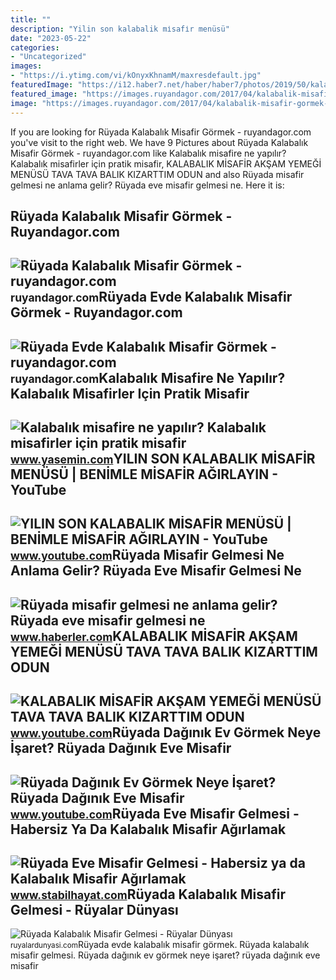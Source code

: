 ```yaml
---
title: ""
description: "Yilin son kalabalik mi̇safi̇r menüsü"
date: "2023-05-22"
categories:
- "Uncategorized"
images:
- "https://i.ytimg.com/vi/kOnyxKhnamM/maxresdefault.jpg"
featuredImage: "https://i12.haber7.net/haber/haber7/photos/2019/50/kalabalik_misafire_ne_yapilir_kalabalik_misafirler_icin_pratik_iftar_menusu_1575885984_814.jpg"
featured_image: "https://images.ruyandagor.com/2017/04/kalabalik-misafir-gormek-1849.jpg"
image: "https://images.ruyandagor.com/2017/04/kalabalik-misafir-gormek-1849.jpg"
---
```


If you are looking for Rüyada Kalabalık Misafir Görmek - ruyandagor.com you've visit to the right web. We have 9 Pictures about Rüyada Kalabalık Misafir Görmek - ruyandagor.com like Kalabalık misafire ne yapılır? Kalabalık misafirler için pratik misafir, KALABALIK MİSAFİR AKŞAM YEMEĞİ MENÜSÜ TAVA TAVA BALIK KIZARTTIM ODUN and also Rüyada misafir gelmesi ne anlama gelir? Rüyada eve misafir gelmesi ne. Here it is:

Rüyada Kalabalık Misafir Görmek - Ruyandagor.com
------------------------------------------------

 ![Rüyada Kalabalık Misafir Görmek - ruyandagor.com](https://images.ruyandagor.com/2017/04/kalabalik-misafir-gormek-1849.jpg) <small>ruyandagor.com</small>Rüyada Evde Kalabalık Misafir Görmek - Ruyandagor.com
-----------------------------------------------------

 ![Rüyada Evde Kalabalık Misafir Görmek - ruyandagor.com](https://images.ruyandagor.com/2017/04/evde-kalabalik-misafir-gormek-0234.jpg) <small>ruyandagor.com</small>Kalabalık Misafire Ne Yapılır? Kalabalık Misafirler Için Pratik Misafir
-----------------------------------------------------------------------

 ![Kalabalık misafire ne yapılır? Kalabalık misafirler için pratik misafir](https://i12.haber7.net/haber/haber7/photos/2019/50/kalabalik_misafire_ne_yapilir_kalabalik_misafirler_icin_pratik_iftar_menusu_1575885984_814.jpg) <small>www.yasemin.com</small>YILIN SON KALABALIK MİSAFİR MENÜSÜ | BENİMLE MİSAFİR AĞIRLAYIN - YouTube
------------------------------------------------------------------------

 ![YILIN SON KALABALIK MİSAFİR MENÜSÜ | BENİMLE MİSAFİR AĞIRLAYIN - YouTube](https://i.ytimg.com/vi/zIXCuoMxzGU/maxresdefault.jpg) <small>www.youtube.com</small>Rüyada Misafir Gelmesi Ne Anlama Gelir? Rüyada Eve Misafir Gelmesi Ne
---------------------------------------------------------------------

 ![Rüyada misafir gelmesi ne anlama gelir? Rüyada eve misafir gelmesi ne](https://i.hbrcdn.com/haber/2022/10/05/ruyada-misafir-gelmesi-ne-anlama-gelir-ruyada-15335862_4634_m.jpg) <small>www.haberler.com</small>KALABALIK MİSAFİR AKŞAM YEMEĞİ MENÜSÜ TAVA TAVA BALIK KIZARTTIM ODUN
--------------------------------------------------------------------

 ![KALABALIK MİSAFİR AKŞAM YEMEĞİ MENÜSÜ TAVA TAVA BALIK KIZARTTIM ODUN](https://i.ytimg.com/vi/MYXqaVQJmfE/maxresdefault.jpg) <small>www.youtube.com</small>Rüyada Dağınık Ev Görmek Neye İşaret? Rüyada Dağınık Eve Misafir
----------------------------------------------------------------

 ![Rüyada Dağınık Ev Görmek Neye İşaret? Rüyada Dağınık Eve Misafir](https://i.ytimg.com/vi/kOnyxKhnamM/maxresdefault.jpg) <small>www.youtube.com</small>Rüyada Eve Misafir Gelmesi - Habersiz Ya Da Kalabalık Misafir Ağırlamak
-----------------------------------------------------------------------

 ![Rüyada Eve Misafir Gelmesi - Habersiz ya da Kalabalık Misafir Ağırlamak](https://www.stabilhayat.com/wp-content/uploads/2020/10/ruyada-eve-misafir-gelmesi-kalabalik-agirlamak-300x179.png) <small>www.stabilhayat.com</small>Rüyada Kalabalık Misafir Gelmesi - Rüyalar Dünyası
--------------------------------------------------

 ![Rüyada Kalabalık Misafir Gelmesi - Rüyalar Dünyası](http://ruyalardunyasi.com/wp-content/uploads/2019/06/eve-kalabalik-misafir-gelmesi-768x509.jpg) <small>ruyalardunyasi.com</small>Rüyada evde kalabalık misafir görmek. Rüyada kalabalık misafir gelmesi. Rüyada dağınık ev görmek neye i̇şaret? rüyada dağınık eve misafir
